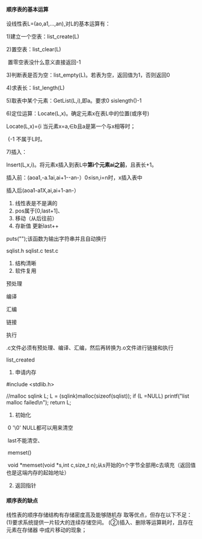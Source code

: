 #### 顺序表的基本运算

设线性表L=(ao,a1,...,an),对L的基本运算有：

1)建立一个空表：list_create(L)

2)置空表：list_clear(L)

​	置零空表没什么意义直接返回-1

3)判断表是否为空：list_empty(L)。若表为空，返回值为1，否则返回0

4)求表长：list_length(L)

5)取表中某个元素：GetList(L,i),即a。要求0 sislength()-1

6)定位运算：Locate(L,x)。确定元素x在表L中的位置(或序号)

Locate(L,x)={i	 当元素x=a,∈b且a是第一个与x相等时；

​                     {-1    不属于L时。

7)插入：

lnsert(L,x,i)。将元素x插入到表L中**第i个元素ai之前**，且表长+1。

插入前：(aoa1,-a.1ai,ai+1--an-）0≤isn,i=n时，x插入表中

插入后(aoa1-a1X,ai,ai+1-an-）

1. 线性表是不是满的
2. pos属于[0,last+1]、
3. 移动（从后往前）
4. 存新值  更新last++

puts("");该函数为输出字符串并且自动换行

sqlist.h	sqlist.c	test.c

1. 结构清晰
2. 软件复用

预处理

编译

汇编

链接

执行

.c文件必须有预处理、编译、汇编，然后再转换为.o文件进行链接和执行



list_created

1. 申请内存

#include <stdlib.h>

//malloc
sqlink L;
L = (sqlink)malloc(sizeof(sqlist));
if (L =NULL)
		printf("list malloc failed\n");
return L;

1. 初始化

​	0 	'\0'	 NULL都可以用来清空

​	last不能清空、

​	memset()

​	void *memset(void *s,int c,size_t n);从s开始的n个字节全部用c去填充（返回值也是这端内存的起始地址）

2. 返回指针

#### 顺序表的缺点

线性表的顺序存储结构有存储密度高及能够随机存
取等优点，但存在以下不足：
(1)要求系统提供一片较大的连续存储空间。
(②)插入、删除等运算耗时，且存在元素在存储器
中成片移动的现象；





